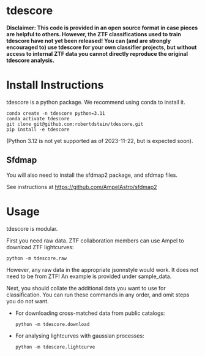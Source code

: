 # tdescore

**Disclaimer: This code is provided in an open source format in case pieces are helpful to others. 
However, the ZTF classifications used to train tdescore have not yet been released! 
You can (and are strongly encouraged to) use tdescore for your own classifier projects, 
but without access to internal ZTF data you cannot directly reproduce the original tdescore analysis.**

# Install Instructions

tdescore is a python package. We recommend using conda to install it.

```commandline
conda create -n tdescore python=3.11
conda activate tdescore
git clone git@github.com:robertdstein/tdescore.git
pip install -e tdescore
```
(Python 3.12 is not yet supported as of 2023-11-22, but is expected soon).

## Sfdmap

You will also need to install the sfdmap2 package, and sfdmap files.

See instructions at
https://github.com/AmpelAstro/sfdmap2

# Usage

tdescore is modular.

First you need raw data. ZTF collaboration members can use Ampel to download ZTF lightcurves:

```commandline
python -m tdescore.raw
```

However, any raw data in the appropriate jsonnstyle would work. 
It does not need to be from ZTF! An example is provided under sample_data.

Next, you should collate the additional data you want to use for classification. 
You can run these commands in any order, and omit steps you do not want.

* For downloading cross-matched data from public catalogs:
    ```commandline
    python -m tdescore.download
    ```

* For analysing lightcurves with gaussian processes: 
    ```commandline
    python -m tdescore.lightcurve
    ```
  
